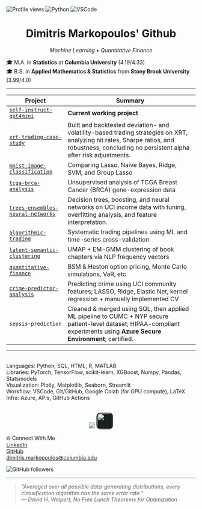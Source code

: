 ![Profile views](https://komarev.com/ghpvc/?username=dimitris-markopoulos&color=brightgreen&label=Profile%20views)
![Python](https://img.shields.io/badge/Python-3670A0?style=for-the-badge&logo=python&logoColor=white)
![VSCode](https://img.shields.io/badge/VSCode-007ACC?style=for-the-badge&logo=visual-studio-code&logoColor=white)



<h1 align="center">Dimitris Markopoulos' Github</h1>

<p align="center"><em>Machine Learning • Quantitative Finance </em></p>

🎓 M.A. in **Statistics** at **Columbia University** (4.19/4.33)  
🎓 B.S. in **Applied Mathematics & Statistics** from **Stony Brook University** (3.99/4.0) 

---

| Project | Summary |
|-----------|------------|
| [`self-instruct-gpt4mini`](https://github.com/dimitris-markopoulos/self-instruct-gpt4mini) | **Current working project** |
| [`xrt-trading-case-study`](https://dimitris-markopoulos.github.io/xrt-trading-case-study/report.html) | Built and backtested deviation- and volatility-based trading strategies on XRT, analyzing hit rates, Sharpe ratios, and robustness, concluding no persistent alpha after risk adjustments. |
| [`mnist-image-classification`](https://github.com/dimitris-markopoulos/mnist-image-classification) | Comparing Lasso, Naive Bayes, Ridge, SVM, and Group Lasso |
| [`tcga-brca-analysis`](https://dimitris-markopoulos.github.io/tcga-brca-analysis/) | Unsupervised analysis of TCGA Breast Cancer (BRCA) gene-expression data |
| [`trees-ensembles-neural-networks`](https://github.com/dimitris-markopoulos/trees-ensembles-neural-networks) | Decision trees, boosting, and neural networks on UCI income data with tuning, overfitting analysis, and feature interpretation. |
| [`algorithmic-trading`](https://github.com/dimitris-markopoulos/algorithmic-trading) | Systematic trading pipelines using ML and time-series cross-validation |
| [`latent-semantic-clustering`](https://github.com/dimitris-markopoulos/latent-semantic-clustering) | UMAP + EM-GMM clustering of book chapters via NLP frequency vectors |
| [`quantitative-finance`](https://github.com/dimitris-markopoulos/quantitative-finance) | BSM & Heston option pricing, Monte Carlo simulations, VaR, etc |
| [`crime-predictor-analysis`](https://github.com/dimitris-markopoulos/crime-predictor-analysis) | Predicting crime using UCI community features; LASSO, Ridge, Elastic Net, kernel regression + manually implemented CV |
| `sepsis-prediction` | Cleaned & merged using SQL, then applied ML pipeline to CUMC + NYP secure patient-level dataset; HIPAA-compliant experiments using **Azure Secure Environment**; certified. |

---

<br>
Languages: Python, SQL, HTML, R, MATLAB  <br>
Libraries: PyTorch, TensorFlow, scikit-learn, XGBoost, Numpy, Pandas, Statsmodels  <br>
Visualization: Plotly, Matplotlib, Seaborn, Streamlit  <br>
Workflow: VSCode, Git/GitHub, Google Colab (for GPU compute), LaTeX <br>
Infra: Azure, APIs, GitHub Actions<br>

<br>
<p align="center">
  <img src="https://skillicons.dev/icons?i=python,r,github,vscode,matlab,pytorch,latex,anaconda,azure,docker" />
  <img src="https://huggingface.co/front/assets/huggingface_logo-noborder.svg" height="40px" style="background-color:#1e1e1e; border-radius: 10px; padding: 2px;" />
</p>

🌐 Connect With Me <br>
[LinkedIn](https://www.linkedin.com/in/dimitris-markopoulos)  
[GitHub](https://github.com/dimitris-markopoulos)  
dimitris.markopoulos@columbia.edu  

![GitHub followers](https://img.shields.io/github/followers/dimitris-markopoulos?label=Followers&style=social)

---

> *"Averaged over all possible data-generating distributions, every classification algorithm has the same error rate."<br>
— David H. Wolpert, No Free Lunch Theorems for Optimization*

